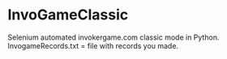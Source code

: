 # InvoGameClassic
Selenium automated invokergame.com classic mode in Python.
InvogameRecords.txt = file with records you made. 
